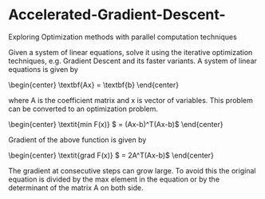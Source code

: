 # Accelerated-Gradient-Descent-
Exploring Optimization methods with parallel computation techniques

Given a system of linear equations, solve it using the iterative optimization techniques, e.g. Gradient Descent and its faster variants. A system of linear equations is given by

\begin{center}
    \textbf{Ax} = \textbf{b}
\end{center}

where A is the coefficient matrix and  x is vector of variables. This problem can be converted to an optimization problem. 

\begin{center}
    \textit{min F(x)} $ = (Ax-b)^T(Ax-b)$
\end{center}

Gradient of the above function is given by

\begin{center}
    \textit{grad F(x)} $ = 2A^T(Ax-b)$
\end{center}

The gradient at consecutive steps can grow large. To avoid this the original equation is divided by the max element in the equation or by the determinant of the  matrix A on both side.
